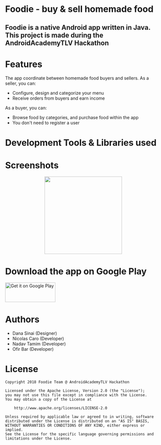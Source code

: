 # Foodie - buy & sell homemade food

## Foodie is a native Android app written in Java. This project is made during the AndroidAcademyTLV Hackathon

# Features
The app coordinate between homemade food buyers and sellers.
As a seller, you can:
- Configure, design and categorize your menu
- Receive orders from buyers and earn income

As a buyer, you can:
- Browse food by categories, and purchase food within the app
- You don't need to register a user

# Development Tools & Libraries used


# Screenshots

<div align="center">
    <img src="https://i.imgur.com/Mv9iWSx.png" width="250px"</img>
</div>


# Download the app on Google Play

<a href='https://play.google.com/store/apps/details?id=com.nadav.weddingcalc'><img alt='Get it on Google Play' src='https://play.google.com/intl/en_us/badges/images/generic/en_badge_web_generic.png' height = "63" width = "162" /></a>

# Authors
- Dana Sinai (Designer)
- Nicolas Caro (Developer)
- Nadav Tamim (Developer)
- Ofir Bar (Developer)

# License
```
Copyright 2018 Foodie Team @ AndroidAcademyTLV Hackathon

Licensed under the Apache License, Version 2.0 (the "License");
you may not use this file except in compliance with the License.
You may obtain a copy of the License at

    http://www.apache.org/licenses/LICENSE-2.0

Unless required by applicable law or agreed to in writing, software
distributed under the License is distributed on an "AS IS" BASIS,
WITHOUT WARRANTIES OR CONDITIONS OF ANY KIND, either express or implied.
See the License for the specific language governing permissions and
limitations under the License.
```